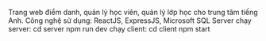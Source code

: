 Trang web điểm danh, quản lý học viên, quản lý lớp học cho trung tâm tiếng Anh. Công nghệ sử dụng: ReactJS, ExpressJS, Microsoft SQL Server
chạy server:
  cd server
  npm run dev 
chạy client:
  cd client
  npm start

